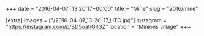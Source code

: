 +++
date = "2016-04-07T13:20:17+00:00"
title = "Mine"
slug = "2016/mine"

[extra]
images = ["/2016-04-07_13-20-17_UTC.jpg"]
instagram = "https://instagram.com/p/BD5oahGIIGZ"
location = "Minions village"
+++
